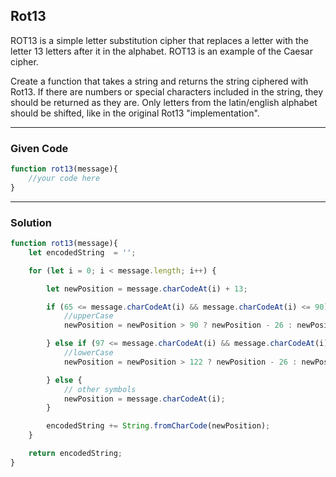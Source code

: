 ## Rot13

ROT13 is a simple letter substitution cipher that replaces a letter with the letter 13 letters after it in the alphabet. ROT13 is an example of the Caesar cipher.

Create a function that takes a string and returns the string ciphered with Rot13. If there are numbers or special characters included in the string, they should be returned as they are. Only letters from the latin/english alphabet should be shifted, like in the original Rot13 "implementation".

---

### Given Code
```javascript
function rot13(message){
    //your code here
}
```

---

### Solution

```javascript
function rot13(message){
    let encodedString  = '';

    for (let i = 0; i < message.length; i++) {

        let newPosition = message.charCodeAt(i) + 13;

        if (65 <= message.charCodeAt(i) && message.charCodeAt(i) <= 90) {
            //upperCase
            newPosition = newPosition > 90 ? newPosition - 26 : newPosition;

        } else if (97 <= message.charCodeAt(i) && message.charCodeAt(i) <= 122) {
            //lowerCase
            newPosition = newPosition > 122 ? newPosition - 26 : newPosition;

        } else {
            // other symbols
            newPosition = message.charCodeAt(i);
        }

        encodedString += String.fromCharCode(newPosition);
    }

    return encodedString;
}
```